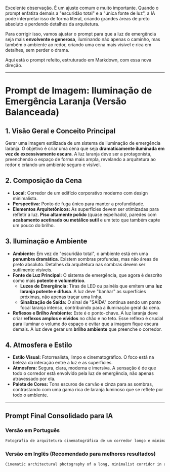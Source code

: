 Excelente observação. É um ajuste comum e muito importante. Quando o prompt enfatiza demais a "escuridão total" e a "única fonte de luz", a IA pode interpretar isso de forma literal, criando grandes áreas de preto absoluto e perdendo detalhes da arquitetura.

Para corrigir isso, vamos ajustar o prompt para que a luz de emergência seja mais **envolvente e generosa**, iluminando não apenas o caminho, mas também o ambiente ao redor, criando uma cena mais visível e rica em detalhes, sem perder o drama.

Aqui está o prompt refeito, estruturado em Markdown, com essa nova direção.

---

# Prompt de Imagem: Iluminação de Emergência Laranja (Versão Balanceada)

## 1. Visão Geral e Conceito Principal

Gerar uma imagem estilizada de um sistema de iluminação de emergência laranja. O objetivo é criar uma cena que seja **dramaticamente iluminada em vez de excessivamente escura**. A luz laranja deve ser a protagonista, preenchendo o espaço de forma mais ampla, revelando a arquitetura ao redor e criando um ambiente seguro e visível.

## 2. Composição da Cena

*   **Local:** Corredor de um edifício corporativo moderno com design minimalista.
*   **Perspectiva:** Ponto de fuga único para manter a profundidade.
*   **Elementos Arquitetônicos:** As superfícies devem ser otimizadas para refletir a luz. **Piso altamente polido** (quase espelhado), paredes com **acabamento acetinado ou metálico sutil** e um teto que também capte um pouco do brilho.

## 3. Iluminação e Ambiente

*   **Ambiente:** Em vez de "escuridão total", o ambiente está em uma **penumbra dramática**. Existem sombras profundas, mas não áreas de preto absoluto. Detalhes da arquitetura nas sombras devem ser sutilmente visíveis.
*   **Fonte de Luz Principal:** O sistema de emergência, que agora é descrito como mais **potente e volumétrico**.
    *   **Luzes de Emergência:** Tiras de LED ou painéis que emitem uma **luz laranja potente e difusa**. A luz deve "banhar" as superfícies próximas, não apenas traçar uma linha.
    - **Sinalização de Saída:** O sinal de "SAÍDA" continua sendo um ponto focal laranja intenso, contribuindo para a iluminação geral da cena.
*   **Reflexos e Brilho Ambiente:** Este é o ponto-chave. A luz laranja deve criar **reflexos amplos e vívidos** no chão e no teto. Esse reflexo é crucial para iluminar o volume do espaço e evitar que a imagem fique escura demais. A luz deve gerar um **brilho ambiente** que preenche o corredor.

## 4. Atmosfera e Estilo

*   **Estilo Visual:** Fotorrealista, limpo e cinematográfico. O foco está na beleza da interação entre a luz e as superfícies.
*   **Atmosfera:** Segura, clara, moderna e imersiva. A sensação é de que todo o corredor está envolvido pela luz de emergência, não apenas atravessado por ela.
*   **Paleta de Cores:** Tons escuros de carvão e cinza para as sombras, contrastando com uma gama rica de laranja luminoso que se reflete por todo o ambiente.

---

## Prompt Final Consolidado para IA

### Versão em Português

```markdown
Fotografia de arquitetura cinematográfica de um corredor longo e minimalista em um edifício moderno durante uma penumbra dramática. A cena é poderosamente iluminada por um sistema de emergência que emite uma luz laranja vibrante e envolvente. A luz laranja não apenas define um caminho, mas banha as paredes e cria reflexos amplos e vívidos no piso altamente polido, preenchendo o ambiente com um brilho quente e revelando detalhes da arquitetura nas sombras. Ao fundo, um sinal de "SAÍDA" brilha no mesmo tom laranja intenso. O estilo é fotorrealista, limpo e com alto contraste, resultando em uma imagem clara e visualmente rica.
```

### Versão em Inglês (Recomendado para melhores resultados)

```markdown
Cinematic architectural photography of a long, minimalist corridor in a modern building during a dramatic twilight. The scene is powerfully illuminated by an emergency system emitting a vibrant and immersive orange light. The orange light not only defines a path but also bathes the walls and creates broad, vivid reflections on the highly polished floor, filling the environment with a warm glow and revealing architectural details in the shadows. In the background, an "EXIT" sign glows in the same intense orange hue. The style is photorealistic, clean, and high-contrast, resulting in a clear and visually rich image.
```